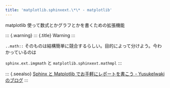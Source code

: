 ```yaml
---
title: 'matplotlib.sphinxext.\*\* - matplotlib'
---
```


matplotlib 使って数式とかグラフとかを書くための拡張機能

::: {.warning}
::: {.title}
Warning
:::

`..math::`
そのものは結構簡単に競合するらしい。目的によって分けよう。今わかっているのは

`sphinx.ext.imgmath` と `matplotlib.sphinxext.mathmpl`
:::

::: {.seealso}
[Sphinx と Matplotlib でお手軽にレポートを書こう -
YusukeIwaki のブログ](http://yusukeiwaki.hatenablog.com/entry/2015/01/13/Sphinx%E3%81%A8Matplotlib%E3%81%A7%E3%81%8A%E6%89%8B%E8%BB%BD%E3%81%AB%E3%83%AC%E3%83%9D%E3%83%BC%E3%83%88%E3%82%92%E6%9B%B8%E3%81%93%E3%81%86)
:::
